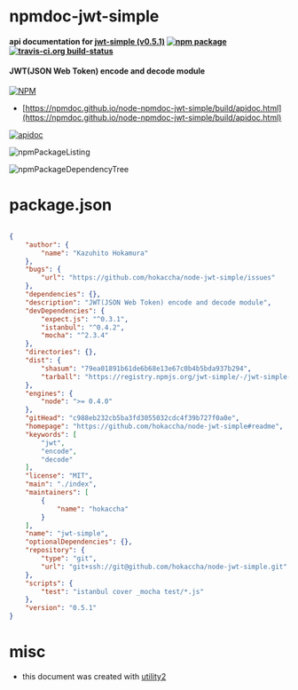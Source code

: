 # npmdoc-jwt-simple

#### api documentation for  [jwt-simple (v0.5.1)](https://github.com/hokaccha/node-jwt-simple#readme)  [![npm package](https://img.shields.io/npm/v/npmdoc-jwt-simple.svg?style=flat-square)](https://www.npmjs.org/package/npmdoc-jwt-simple) [![travis-ci.org build-status](https://api.travis-ci.org/npmdoc/node-npmdoc-jwt-simple.svg)](https://travis-ci.org/npmdoc/node-npmdoc-jwt-simple)

#### JWT(JSON Web Token) encode and decode module

[![NPM](https://nodei.co/npm/jwt-simple.png?downloads=true&downloadRank=true&stars=true)](https://www.npmjs.com/package/jwt-simple)

- [https://npmdoc.github.io/node-npmdoc-jwt-simple/build/apidoc.html](https://npmdoc.github.io/node-npmdoc-jwt-simple/build/apidoc.html)

[![apidoc](https://npmdoc.github.io/node-npmdoc-jwt-simple/build/screenCapture.buildCi.browser.%252Ftmp%252Fbuild%252Fapidoc.html.png)](https://npmdoc.github.io/node-npmdoc-jwt-simple/build/apidoc.html)

![npmPackageListing](https://npmdoc.github.io/node-npmdoc-jwt-simple/build/screenCapture.npmPackageListing.svg)

![npmPackageDependencyTree](https://npmdoc.github.io/node-npmdoc-jwt-simple/build/screenCapture.npmPackageDependencyTree.svg)



# package.json

```json

{
    "author": {
        "name": "Kazuhito Hokamura"
    },
    "bugs": {
        "url": "https://github.com/hokaccha/node-jwt-simple/issues"
    },
    "dependencies": {},
    "description": "JWT(JSON Web Token) encode and decode module",
    "devDependencies": {
        "expect.js": "^0.3.1",
        "istanbul": "^0.4.2",
        "mocha": "^2.3.4"
    },
    "directories": {},
    "dist": {
        "shasum": "79ea01891b61de6b68e13e67c0b4b5bda937b294",
        "tarball": "https://registry.npmjs.org/jwt-simple/-/jwt-simple-0.5.1.tgz"
    },
    "engines": {
        "node": ">= 0.4.0"
    },
    "gitHead": "c988eb232cb5ba3fd3055032cdc4f39b727f0a0e",
    "homepage": "https://github.com/hokaccha/node-jwt-simple#readme",
    "keywords": [
        "jwt",
        "encode",
        "decode"
    ],
    "license": "MIT",
    "main": "./index",
    "maintainers": [
        {
            "name": "hokaccha"
        }
    ],
    "name": "jwt-simple",
    "optionalDependencies": {},
    "repository": {
        "type": "git",
        "url": "git+ssh://git@github.com/hokaccha/node-jwt-simple.git"
    },
    "scripts": {
        "test": "istanbul cover _mocha test/*.js"
    },
    "version": "0.5.1"
}
```



# misc
- this document was created with [utility2](https://github.com/kaizhu256/node-utility2)

